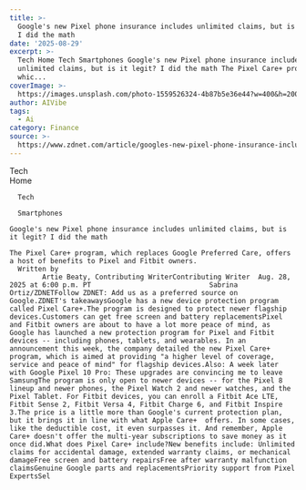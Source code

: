 ```yaml
---
title: >-
  Google's new Pixel phone insurance includes unlimited claims, but is it legit?
  I did the math
date: '2025-08-29'
excerpt: >-
  Tech Home Tech Smartphones Google's new Pixel phone insurance includes
  unlimited claims, but is it legit? I did the math The Pixel Care+ program,
  whic...
coverImage: >-
  https://images.unsplash.com/photo-1559526324-4b87b5e36e44?w=400&h=200&fit=crop&auto=format
author: AIVibe
tags:
  - Ai
category: Finance
source: >-
  https://www.zdnet.com/article/googles-new-pixel-phone-insurance-includes-unlimited-claims-but-is-it-legit-i-did-the-math/
---
```

Tech      
      Home
    
      Tech
    
      Smartphones
       
    Google's new Pixel phone insurance includes unlimited claims, but is it legit? I did the math
     
    The Pixel Care+ program, which replaces Google Preferred Care, offers a host of benefits to Pixel and Fitbit owners.
      Written by 
            Artie Beaty, Contributing WriterContributing Writer  Aug. 28, 2025 at 6:00 p.m. PT                             Sabrina Ortiz/ZDNETFollow ZDNET: Add us as a preferred source on Google.ZDNET's takeawaysGoogle has a new device protection program called Pixel Care+.The program is designed to protect newer flagship devices.Customers can get free screen and battery replacementsPixel and Fitbit owners are about to have a lot more peace of mind, as Google has launched a new protection program for Pixel and Fitbit devices -- including phones, tablets, and wearables. In an announcement this week, the company detailed the new Pixel Care+ program, which is aimed at providing "a higher level of coverage, service and peace of mind" for flagship devices.Also: A week later with Google Pixel 10 Pro: These upgrades are convincing me to leave SamsungThe program is only open to newer devices -- for the Pixel 8 lineup and newer phones, the Pixel Watch 2 and newer watches, and the Pixel Tablet. For Fitbit devices, you can enroll a Fitbit Ace LTE, Fitbit Sense 2, Fitbit Versa 4, Fitbit Charge 6, and Fitbit Inspire 3.The price is a little more than Google's current protection plan, but it brings it in line with what Apple Care+  offers. In some cases, like the deductible cost, it even surpasses it. And remember, Apple Care+ doesn't offer the multi-year subscriptions to save money as it once did.What does Pixel Care+ include?New benefits include: Unlimited claims for accidental damage, extended warranty claims, or mechanical damageFree screen and battery repairsFree after warranty malfunction claimsGenuine Google parts and replacementsPriority support from Pixel ExpertsSel
